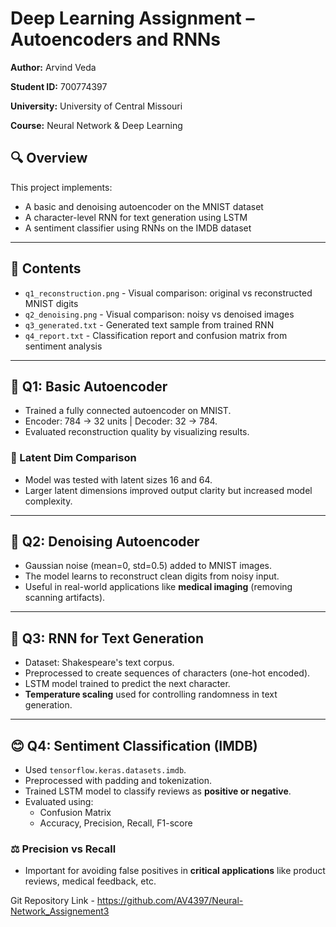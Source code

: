# Deep Learning Assignment – Autoencoders and RNNs

**Author:** Arvind Veda

**Student ID:** 700774397

**University:** University of Central Missouri  

**Course:** Neural Network & Deep Learning  

## 🔍 Overview

This project implements:
- A basic and denoising autoencoder on the MNIST dataset
- A character-level RNN for text generation using LSTM
- A sentiment classifier using RNNs on the IMDB dataset

---

## 📁 Contents

- `q1_reconstruction.png` - Visual comparison: original vs reconstructed MNIST digits
- `q2_denoising.png` - Visual comparison: noisy vs denoised images
- `q3_generated.txt` - Generated text sample from trained RNN
- `q4_report.txt` - Classification report and confusion matrix from sentiment analysis

---

## 🧠 Q1: Basic Autoencoder

- Trained a fully connected autoencoder on MNIST.
- Encoder: 784 → 32 units | Decoder: 32 → 784.
- Evaluated reconstruction quality by visualizing results.

### 🔁 Latent Dim Comparison
- Model was tested with latent sizes 16 and 64.
- Larger latent dimensions improved output clarity but increased model complexity.

---

## 🧼 Q2: Denoising Autoencoder

- Gaussian noise (mean=0, std=0.5) added to MNIST images.
- The model learns to reconstruct clean digits from noisy input.
- Useful in real-world applications like **medical imaging** (removing scanning artifacts).

---

## 📝 Q3: RNN for Text Generation

- Dataset: Shakespeare's text corpus.
- Preprocessed to create sequences of characters (one-hot encoded).
- LSTM model trained to predict the next character.
- **Temperature scaling** used for controlling randomness in text generation.

---

## 😊 Q4: Sentiment Classification (IMDB)

- Used `tensorflow.keras.datasets.imdb`.
- Preprocessed with padding and tokenization.
- Trained LSTM model to classify reviews as **positive or negative**.
- Evaluated using:
  - Confusion Matrix
  - Accuracy, Precision, Recall, F1-score

### ⚖️ Precision vs Recall
- Important for avoiding false positives in **critical applications** like product reviews, medical feedback, etc.


Git Repository Link - https://github.com/AV4397/Neural-Network_Assignement3


